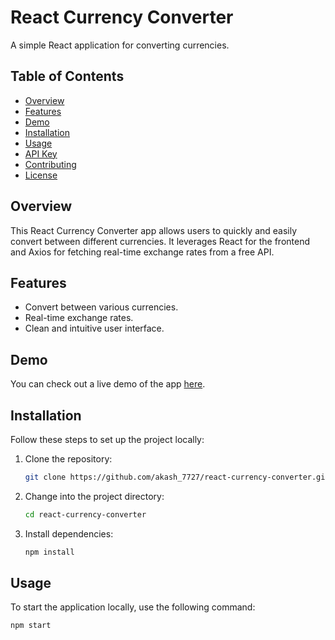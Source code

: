 # React Currency Converter

A simple React application for converting currencies.

## Table of Contents
- [Overview](#overview)
- [Features](#features)
- [Demo](#demo)
- [Installation](#installation)
- [Usage](#usage)
- [API Key](#api-key)
- [Contributing](#contributing)
- [License](#license)

## Overview

This React Currency Converter app allows users to quickly and easily convert between different currencies. It leverages React for the frontend and Axios for fetching real-time exchange rates from a free API.

## Features

- Convert between various currencies.
- Real-time exchange rates.
- Clean and intuitive user interface.

## Demo

You can check out a live demo of the app [here](#your-demo-link).

## Installation

Follow these steps to set up the project locally:

1. Clone the repository:

    ```bash
    git clone https://github.com/akash_7727/react-currency-converter.git
    ```

2. Change into the project directory:

    ```bash
    cd react-currency-converter
    ```

3. Install dependencies:

    ```bash
    npm install
    ```

## Usage

To start the application locally, use the following command:

```bash
npm start

